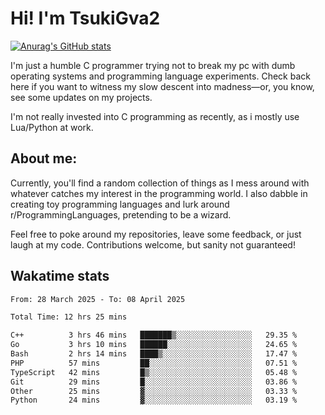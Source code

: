 # Hi! I'm TsukiGva2

[![Anurag's GitHub stats](https://github-readme-stats.vercel.app/api?username=tsukigva2&theme=gruvbox&show_icons=true)](https://github.com/anuraghazra/github-readme-stats)

I'm just a humble C programmer trying not to break my pc with dumb operating systems and programming language experiments. Check back here if you want to witness my slow descent into madness—or, you know, see some updates on my projects.

I'm not really invested into C programming as recently, as i mostly use Lua/Python at work.

## About me:

Currently, you'll find a random collection of things as I mess around with whatever catches my interest in the programming world. I also dabble in creating toy programming languages and lurk around r/ProgrammingLanguages, pretending to be a wizard.

Feel free to poke around my repositories, leave some feedback, or just laugh at my code. Contributions welcome, but sanity not guaranteed!


## Wakatime stats
<!--START_SECTION:waka-->

```txt
From: 28 March 2025 - To: 08 April 2025

Total Time: 12 hrs 25 mins

C++          3 hrs 46 mins   ███████▒░░░░░░░░░░░░░░░░░   29.35 %
Go           3 hrs 10 mins   ██████░░░░░░░░░░░░░░░░░░░   24.65 %
Bash         2 hrs 14 mins   ████▒░░░░░░░░░░░░░░░░░░░░   17.47 %
PHP          57 mins         ██░░░░░░░░░░░░░░░░░░░░░░░   07.51 %
TypeScript   42 mins         █▒░░░░░░░░░░░░░░░░░░░░░░░   05.48 %
Git          29 mins         █░░░░░░░░░░░░░░░░░░░░░░░░   03.86 %
Other        25 mins         ▓░░░░░░░░░░░░░░░░░░░░░░░░   03.33 %
Python       24 mins         ▓░░░░░░░░░░░░░░░░░░░░░░░░   03.19 %
```

<!--END_SECTION:waka-->
